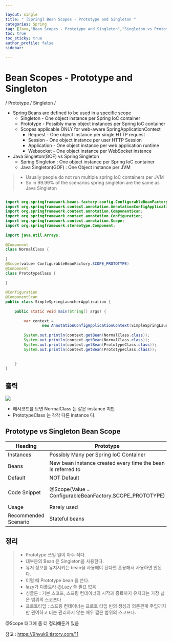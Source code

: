 ```yaml
---

layout: single
title: " [Spring] Bean Scopes - Prototype and Singleton "
categories: Spring
tag: [Java,"Bean Scopes - Prototype and Singleton","Singleton vs Prototype","Prototype Scope","@Scope"]
toc: true
toc_sticky: true
author_profile: false
sidebar:

---
```

# Bean Scopes - Prototype and Singleton 
/ Prototype / Singleton /

- Spring Beans are defined to be used in a specific scope
	- Singleton - One object instance per Spring IoC container
	- Prototype - Possibly many object instances per Spring IoC container
	- Scopes applicable ONLY for web-aware SpringApplicationContext
		- Request - One object instance per single HTTP request
		- Session - One object instance per user HTTP Session
		- Application - One object instance per web application runtime
		- Websocket - One object instance per WebSocket instance
- Java Singleton(GOF) vs Spring Singleton
	- Spring Singleton : One object instance per Spring IoC container
	- Java Singleton(GOF) : One Object instance per JVM

>- Usually people do not run multiple spring IoC containers per JVM
>- So in 99.99% of the scenarios spring singleton are the same as Java Singleton

```java

import org.springframework.beans.factory.config.ConfigurableBeanFactory;  
import org.springframework.context.annotation.AnnotationConfigApplicationContext;  
import org.springframework.context.annotation.ComponentScan;  
import org.springframework.context.annotation.Configuration;  
import org.springframework.context.annotation.Scope;  
import org.springframework.stereotype.Component;  
  
import java.util.Arrays;  
  
@Component  
class NormalClass {  
  
}  
@Scope(value= ConfigurableBeanFactory.SCOPE_PROTOTYPE)  
@Component  
class PrototypeClass {  
  
}  
  
@Configuration  
@ComponentScan  
public class SimpleSpringLauncherApplication {  
  
    public static void main(String[] args) {  
  
        var context =  
                new AnnotationConfigApplicationContext(SimpleSpringLauncherApplication.class);  
  
        System.out.println(context.getBean(NormalClass.class));  
        System.out.println(context.getBean(NormalClass.class));  
        System.out.println(context.getBean(PrototypeClass.class));  
	    System.out.println(context.getBean(PrototypeClass.class));  
  
  
    }  
}
```

## 출력

![](https://i.imgur.com/dDgdyMY.png)

- 해시코드를 보면 NormalClass 는 같은 instance 지만
- PrototypeClass 는 각각 다른 instance 다.

## Prototype vs Singleton Bean Scope

| Heading              | Prototype                                                    | Singleton                                                               |
| -------------------- | ------------------------------------------------------------ | ----------------------------------------------------------------------- |
| Instances            | Possibly Many per Spring IoC Container                       | One per Spring IoC Container                                            |
| Beans                | New bean instance created every time the bean is referred to | Same bean instance reused                                               |
| Default              | NOT Default                                                  | Default                                                                 |
| Code Snippet         | @Scope(Value = ConfigurableBeanFactory.SCOPE_PROTOTYPE)      | @Scope(value = ConfigurableBeanFactory.SCOPE_SINGLETON) <br> OR Default |
| Usage                | Rarely used                                                  | Very frequently used                                                    |
| Recommended Scenario | Stateful beans                                               | Stateless beans                                                                        |

## 정리
>- Prototype 쓰일 일이 아주 적다.
>- 대부분의 Bean 은 Singleton을 사용한다.
>- 유저 정보를 유지시키는 bean을 사용해야 된다면 혼용해서 사용하면 안된다.
>- 이럴 때 Prototype bean 을 쓴다.
>- lazy가 디폴트라 @Lazy 쓸 필요 없음
>- 싱글톤 : 기본 스코프, 스프링 컨테이너의 시작과 종료까지 유지되는 가장 넓은 범위의 스코프다
>- 프로토타입 : 스프링 컨테이너는 프로토 타입 빈의 생성과 의존관계 주입까지만 관여하고 더는 관리하지 않는 매우 짧은 범위의 스코프다.

@Scope 태그에 좀 더 정리해둔거 있음

참고 : https://9hyuk9.tistory.com/11